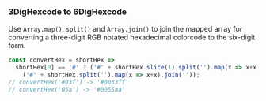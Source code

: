 ### 3DigHexcode to 6DigHexcode

Use `Array.map()`, `split()` and `Array.join()` to join the mapped array for converting a three-digit RGB notated hexadecimal colorcode to the six-digit form. 

```js
const convertHex = shortHex => 
  shortHex[0] == '#' ? ('#' + shortHex.slice(1).split('').map(x => x+x).join('')) : 
    ('#' + shortHex.split('').map(x => x+x).join(''));
// convertHex('#03f') -> '#0033ff'
// convertHex('05a') -> '#0055aa'
```
